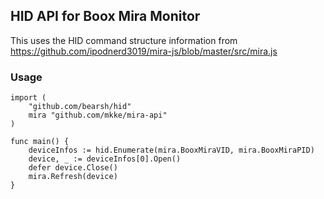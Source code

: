 ## HID API for Boox Mira Monitor

This uses the HID command structure information from 
https://github.com/ipodnerd3019/mira-js/blob/master/src/mira.js

### Usage

```golang
import (
    "github.com/bearsh/hid"
    mira "github.com/mkke/mira-api"
)

func main() {
    deviceInfos := hid.Enumerate(mira.BooxMiraVID, mira.BooxMiraPID)
    device, _ := deviceInfos[0].Open()
    defer device.Close()
    mira.Refresh(device)
}
```